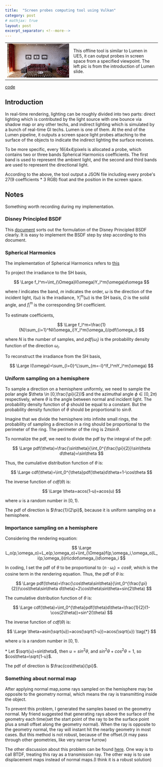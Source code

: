 ```yaml
---
title:  "Screen probes computing tool using Vulkan"
category: post
# mathjax: true
layout: post
excerpt_separator: <!--more-->
---
```


<table style="width:100%;">
    <tr>
        <td class="td-img">
                <img src="../assets/pic/screen_probes/lumen%20screen%20probe.jpg" title="Screen probes"/>
        </td>
        <td class="td-text">
            This offline tool is similar to Lumen in UE5, it can output probes in screen space from a specified viewpoint. The left pic is from the introduction of Lumen slide.
        </td>
    </tr>
</table>

<!--more-->

<div class="more"><a href="https://github.com/C-none/VK-screen-space-probe">code</a></div>

## Introduction

In real-time rendering, lighting can be roughly divided into two parts: direct lighting which is contributed by the light source with one bounce via shadow map or any other techs, and indirect lighting which is simulated by a bunch of real-time GI techs. Lumen is one of them. At the end of the Lumen pipeline, it outputs a screen space light probes attaching to the surface of the objects to indicate the indirect lighting the surface receives.

To be more specific, every 16(4x4)pixels is allocated a probe, which contains two or three bands Spherical Harmonics coefficients. The first band is used to represent the ambient light, and the second and third bands are used to represent the directional light.

According to the above, the tool output a JSON file including every probe's 27(9 coefficients * 3 RGB) float and the position in the screen space.

## Notes

Something worth recording during my implementation.

### Disney Principled BSDF

This [document](https://cseweb.ucsd.edu/~tzli/cse272/wi2024/homework1.pdf) sorts out the formulation of the Disney Principled BSDF clearly. It is easy to implement the BSDF step by step according to this document.

### Spherical Harmonics

The implementation of Spherical Harmonics refers to [this](https://github.com/EpicGames/UnrealEngine/blob/072300df18a94f18077ca20a14224b5d99fee872/Engine/Shaders/Private/SHCommon.ush#L226)

To project the irradiance to the SH basis,

$$
\Large f_l^m=\int_{\Omega}I(\omega)Y_l^m(\omega)d\omega
$$

where $l$ indicates the band, $m$ indicates the order, $\omega$ is the direction of the incident light, $I(\omega)$ is the irradiance, $Y_l^m(\omega)$ is the SH basis, $\Omega$ is the solid angle, and $f_l^m$ is the corresponding SH coefficient.

To estimate coefficients,

$$
\Large f_l^m=\frac{1}{N}\sum_{i=1}^NI(\omega_i)Y_l^m(\omega_i)/pdf(\omega_i)
$$

where $N$ is the number of samples, and $pdf(\omega_i)$ is the probability density function of the direction $\omega_i$.

To reconstruct the irradiance from the SH basis,

$$
\Large I(\omega)=\sum_{l=0}^L\sum_{m=-l}^lf_l^mY_l^m(\omega)
$$

### Uniform sampling on a hemisphere

To sample a direction on a hemisphere uniformly, we need to sample the polar angle $\theta \in [0,\frac{\pi}{2})$ and the azimuthal angle $\phi \in [0,2\pi)$ respectively, where $\theta$ is the angle between normal and incident light. The probability density function of $\phi$ should be equal to a constant. But the probability density function of $\theta$ should be proportional to $\sin\theta$. 

Imagine that we divide the hemisphere into infinite small rings, the probability of sampling a direction in a ring should be proportional to the perimeter of the ring. The perimeter of the ring is $2\pi\sin\theta$.

To normalize the pdf, we need to divide the pdf by the integral of the pdf:

$$
\Large pdf(\theta)=\frac{\sin\theta}{\int_0^{\frac{\pi}{2}}\sin\theta d\theta}=\sin\theta
$$

Thus, the cumulative distribution function of $\theta$ is:

$$
\Large cdf(\theta)=\int_0^{\theta}pdf(\theta)d\theta=1-\cos\theta
$$

The inverse function of $cdf(\theta)$ is:

$$
\Large \theta=acos(1-u)=acos(u)
$$

where $u$ is a random number in $[0,1)$.

The pdf of direction is $\frac{1}{2\pi}$, because it is uniform sampling on a hemisphere.

### Importance sampling on a hemisphere

Considering the rendering equation:

$$
\Large L_o(p,\omega_o)=L_e(p,\omega_o)+\int_{\Omega}f(p,\omega_i,\omega_o)L_i(p,\omega_i)(n\cdot\omega_i)d\omega_i
$$

In coding, I set the pdf of $\theta$ to be proportional to $(n\cdot\omega_i)=cos\theta$, which is the cosine term in the rendering equation. Thus, the pdf of $\theta$ is:

$$
\Large pdf(\theta)=\frac{\cos\theta\sin\theta}{\int_0^{\frac{\pi}{2}}\cos\theta\sin\theta d\theta}=2\cos\theta\sin\theta=sin(2\theta)
$$

The cumulative distribution function of $\theta$ is:

$$
\Large cdf(\theta)=\int_0^{\theta}pdf(\theta)d\theta=\frac{1}{2}(1-\cos(2\theta))=sin^2(\theta)
$$

The inverse function of $cdf(\theta)$ is:

$$
\Large \theta=asin(\sqrt{u})=acos(\sqrt{1-u})=acos(\sqrt{u}) \tag{*}
$$

where $u$ is a random number in $[0,1)$.

\* Let $\sqrt{u}=sin\theta$, then $u=sin^2\theta$, and $sin^2\theta+cos^2\theta=1$, so $cos\theta=\sqrt{1-u}$.

The pdf of direction is $\frac{cos\theta}{\pi}$.

### Something about normal map

After applying normal map,some rays sampled on the hemisphere may be opposite to the geometry normal, which means the ray is transmitting inside the object.

To prevent this problem, I generated the samples based on the geometry normal. My friend suggested that generating rays above the surface of the geometry each time(set the start point of the ray to be the surface point plus a small offset along the geometry normal). When the ray is opposite to the geometry normal, the ray will instant hit the nearby geometry in most cases. But this method is not robust, because of the offset.(it may pass through other geometries, like very narrow furrow)

The other discussion about this problem can be found [here](https://computergraphics.stackexchange.com/questions/4374/sampling-against-geometry-normals). One way is to call BTDF, treating this ray as a transmission ray. The other way is to use displacement maps instead of normal maps.(I think it is a robust solution)
